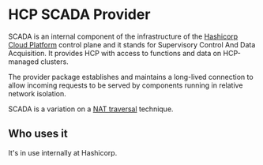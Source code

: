# HCP SCADA Provider

SCADA is an internal component of the infrastructure of the [Hashicorp Cloud Platform](https://cloud.hashicorp.com/) control plane and it stands for Supervisory Control And Data Acquisition. It provides HCP with access to functions and data on HCP-managed clusters.

The provider package establishes and maintains a long-lived connection to allow incoming requests to be served by components running in relative network isolation.

SCADA is a variation on a [NAT traversal](https://en.wikipedia.org/wiki/NAT_traversal) technique.

## Who uses it

It's in use internally at Hashicorp.
